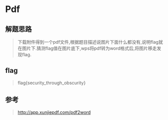 # Pdf

## 解题思路

> 下载附件得到一个pdf文件,根据题目描述说图片下面什么都没有,说明flag就在图片下.猜测flag值在图片底下,wps将pdf转为word格式后,将图片移走发现flag.

## flag

> flag{security_through_obscurity}

## 参考

> http://app.xunjiepdf.com/pdf2word
